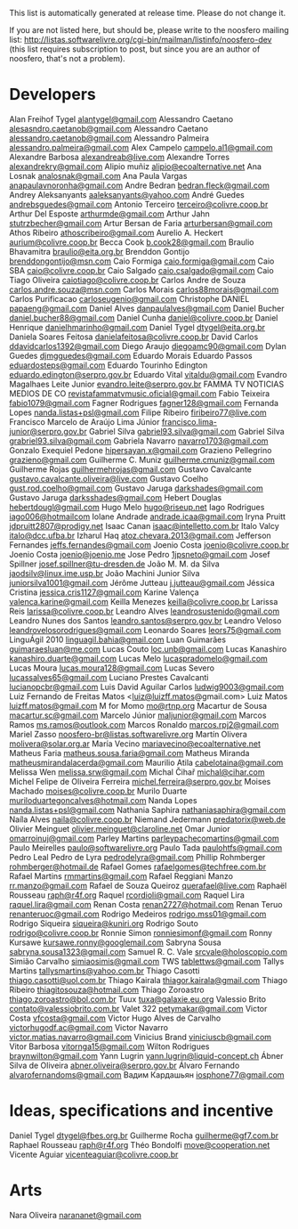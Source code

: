 This list is automatically generated at release time. Please do not change it.

If you are not listed here, but should be, please write to the noosfero mailing
list: http://listas.softwarelivre.org/cgi-bin/mailman/listinfo/noosfero-dev
(this list requires subscription to post, but since you are an author of
noosfero, that's not a problem).

Developers
==========

Alan Freihof Tygel <alantygel@gmail.com>
Alessandro Caetano <alesasndro.caetanob@gmail.com>
Alessandro Caetano <alessandro.caetanob@gmail.com>
Alessandro Palmeira <alessandro.palmeira@gmail.com>
Alex Campelo <campelo.al1@gmail.com>
Alexandre Barbosa <alexandreab@live.com>
Alexandre Torres <alexandrekry@gmail.com>
Alipio muñiz <alipio@ecoalternative.net>
Ana Losnak <analosnak@gmail.com>
Ana Paula Vargas <anapaulavnoronha@gmail.com>
Andre Bedran <bedran.fleck@gmail.com>
Andrey Aleksanyants <aaleksanyants@yahoo.com>
André Guedes <andrebsguedes@gmail.com>
Antonio Terceiro <terceiro@colivre.coop.br>
Arthur Del Esposte <arthurmde@gmail.com>
Arthur Jahn <stutrzbecher@gmail.com>
Artur Bersan de Faria <arturbersan@gmail.com>
Athos Ribeiro <athoscribeiro@gmail.com>
Aurelio A. Heckert <aurium@colivre.coop.br>
Becca Cook <b.cook28@gmail.com>
Braulio Bhavamitra <braulio@eita.org.br>
Brenddon Gontijo <brenddongontijo@msn.com>
Caio Formiga <caio.formiga@gmail.com>
Caio SBA <caio@colivre.coop.br>
Caio Salgado <caio.csalgado@gmail.com>
Caio Tiago Oliveira <caiotiago@colivre.coop.br>
Carlos Andre de Souza <carlos.andre.souza@msn.com>
Carlos Morais <carlos88morais@gmail.com>
Carlos Purificacao <carloseugenio@gmail.com>
Christophe DANIEL <papaeng@gmail.com>
Daniel Alves <danpaulalves@gmail.com>
Daniel Bucher <daniel.bucher88@gmail.com>
Daniel Cunha <daniel@colivre.coop.br>
Daniel Henrique <danielhmarinho@gmail.com>
Daniel Tygel <dtygel@eita.org.br>
Daniela Soares Feitosa <danielafeitosa@colivre.coop.br>
David Carlos <ddavidcarlos1392@gmail.com>
Diego Araujo <diegoamc90@gmail.com>
Dylan Guedes <djmgguedes@gmail.com>
Eduardo Morais
Eduardo Passos <eduardosteps@gmail.com>
Eduardo Tourinho Edington <eduardo.edington@serpro.gov.br>
Eduardo Vital <vitaldu@gmail.com>
Evandro Magalhaes Leite Junior <evandro.leite@serpro.gov.br>
FAMMA TV NOTICIAS MEDIOS DE CO <revistafammatvmusic.oficial@gmail.com>
Fabio Teixeira <fabio1079@gmail.com>
Fagner Rodrigues <fagner128@gmail.com>
Fernanda Lopes <nanda.listas+psl@gmail.com>
Filipe Ribeiro <firibeiro77@live.com>
Francisco Marcelo de Araújo Lima Júnior <francisco.lima-junior@serpro.gov.br>
Gabriel Silva <gabriel93.silva@gmail.com>
Gabriel Silva <grabriel93.silva@gmail.com>
Gabriela Navarro <navarro1703@gmail.com>
Gonzalo Exequiel Pedone <hipersayan.x@gmail.com>
Grazieno Pellegrino <grazieno@gmail.com>
Guilherme C. Muniz <guilherme.cmuniz@gmail.com>
Guilherme Rojas <guilhermehrojas@gmail.com>
Gustavo Cavalcante <gustavo.cavalcante.oliveira@live.com>
Gustavo Coelho <gust.rod.coelho@gmail.com>
Gustavo Jaruga <darkshades@gmail.com>
Gustavo Jaruga <darksshades@gmail.com>
Hebert Douglas <hebertdougl@gmail.com>
Hugo Melo <hugo@riseup.net>
Iago Rodrigues <iago006@hotmailcom>
Iolane Andrade <andrade.icaa@gmail.com>
Iryna Pruitt <jdpruitt2807@prodigy.net>
Isaac Canan <isaac@intelletto.com.br>
Italo Valcy <italo@dcc.ufba.br>
Izharul Haq <atoz.chevara.2013@gmail.com>
Jefferson Fernandes <jeffs.fernandes@gmail.com>
Joenio Costa <joenio@colivre.coop.br>
Joenio Costa <joenio@joenio.me>
Jose Pedro <1jpsneto@gmail.com>
Josef Spillner <josef.spillner@tu-dresden.de>
João M. M. da Silva <jaodsilv@linux.ime.usp.br>
João Machini
Junior Silva <juniorsilva1001@gmail.com>
Jérôme Jutteau <j.jutteau@gmail.com>
Jéssica Cristina <jessica.cris1127@gmail.com>
Karine Valença <valenca.karine@gmail.com>
Keilla Menezes <keilla@colivre.coop.br>
Larissa Reis <larissa@colivre.coop.br>
Leandro Alves <leandrosustenido@gmail.com>
Leandro Nunes dos Santos <leandro.santos@serpro.gov.br>
Leandro Veloso <leandrovelosorodrigues@gmail.com>
Leonardo Soares <leors75@gmail.com>
LinguÁgil 2010 <linguagil.bahia@gmail.com>
Luan Guimarães <guimaraesluan@me.com>
Lucas Couto <loc.unb@gmail.com>
Lucas Kanashiro <kanashiro.duarte@gmail.com>
Lucas Melo <lucaspradomelo@gmail.com>
Lucas Moura <lucas.moura128@gmail.com>
Lucas Severo <lucassalves65@gmail.com>
Luciano Prestes Cavalcanti <lucianopcbr@gmail.com>
Luis David Aguilar Carlos <ludwig9003@gmail.com>
Luiz Fernando de Freitas Matos <luiz@luizff.matos@gmail.com>
Luiz Matos <luizff.matos@gmail.com>
M for Momo <mo@rtnp.org>
Macartur de Sousa <macartur.sc@gmail.com>
Marcelo Júnior <maljunior@gmail.com>
Marcos Ramos <ms.ramos@outlook.com>
Marcos Ronaldo <marcos.rpj2@gmail.com>
Mariel Zasso <noosfero-br@listas.softwarelivre.org>
Martín Olivera <molivera@solar.org.ar>
María Vecino <mariavecino@ecoalternative.net>
Matheus Faria <matheus.sousa.faria@gmail.com>
Matheus Miranda <matheusmirandalacerda@gmail.com>
Maurilio Atila <cabelotaina@gmail.com>
Melissa Wen <melissa.srw@gmail.com>
Michal Čihař <michal@cihar.com>
Michel Felipe de Oliveira Ferreira <michel.ferreira@serpro.gov.br>
Moises Machado <moises@colivre.coop.br>
Murilo Duarte <muriloduartegoncalves@hotmail.com>
Nanda Lopes <nanda.listas+psl@gmail.com>
Nathania Saphira <nathaniasaphira@gmail.com>
Naíla Alves <naila@colivre.coop.br>
Niemand Jedermann <predatorix@web.de>
Olivier Meinguet <olivier.meinguet@claroline.net>
Omar Junior <omarroinuj@gmail.com>
Parley Martins <parleypachecomartins@gmail.com>
Paulo Meirelles <paulo@softwarelivre.org>
Paulo Tada <paulohtfs@gmail.com>
Pedro Leal
Pedro de Lyra <pedrodelyra@gmail.com>
Phillip Rohmberger <rohmberger@hotmail.de>
Rafael Gomes <rafaelgomes@techfree.com.br>
Rafael Martins <rmmartins@gmail.com>
Rafael Reggiani Manzo <rr.manzo@gmail.com>
Rafael de Souza Queiroz <querafael@live.com>
Raphaël Rousseau <raph@r4f.org>
Raquel <rcordioli@gmail.com>
Raquel Lira <raquel.lira@gmail.com>
Renan Costa <renan2727@hotmail.com>
Renan Teruo <renanteruoc@gmail.com>
Rodrigo Medeiros <rodrigo.mss01@gmail.com>
Rodrigo Siqueira <siqueira@kuniri.org>
Rodrigo Souto <rodrigo@colivre.coop.br>
Ronnie Simon <ronniesimonf@gmail.com>
Ronny Kursawe <kursawe.ronny@googlemail.com>
Sabryna Sousa <sabryna.sousa1323@gmail.com>
Samuel R. C. Vale <srcvale@holoscopio.com>
Simião Carvalho <simiaosimis@gmail.com>
TWS <tablettws@gmail.com>
Tallys Martins <tallysmartins@yahoo.com.br>
Thiago Casotti <thiago.casotti@uol.com.br>
Thiago Kairala <thiagor.kairala@gmail.com>
Thiago Ribeiro <thiagitosouza@hotmail.com>
Thiago Zoroastro <thiago.zoroastro@bol.com.br>
Tuux <tuxa@galaxie.eu.org>
Valessio Brito <contato@valessiobrito.com.br>
Valet 322 <petymakar@gmail.com>
Victor Costa <vfcosta@gmail.com>
Victor Hugo Alves de Carvalho <victorhugodf.ac@gmail.com>
Victor Navarro <victor.matias.navarro@gmail.com>
Vinicius Brand <viniciuscb@gmail.com>
Vitor Barbosa <vitornga15@gmail.com>
Wilton Rodrigues <braynwilton@gmail.com>
Yann Lugrin <yann.lugrin@liquid-concept.ch>
Ábner Silva de Oliveira <abner.oliveira@serpro.gov.br>
Álvaro Fernando <alvarofernandoms@gmail.com>
Вадим Кардашьян <iosphone77@gmail.com>

Ideas, specifications and incentive
===================================
Daniel Tygel <dtygel@fbes.org.br>
Guilherme Rocha <guilherme@gf7.com.br>
Raphael Rousseau <raph@r4f.org>
Théo Bondolfi <move@cooperation.net>
Vicente Aguiar <vicenteaguiar@colivre.coop.br>

Arts
===================================
Nara Oliveira <narananet@gmail.com>
